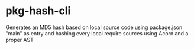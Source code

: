 # pkg-hash-cli
Generates an MD5 hash based on local source code using package.json "main" as entry and hashing every local require sources using Acorn and a proper AST
